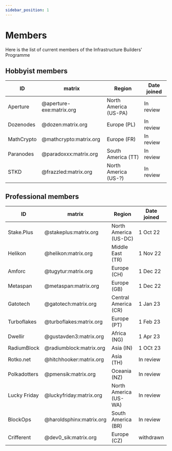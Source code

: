 ```yaml
---
sidebar_position: 1
---
```


# Members

Here is the list of current members of the Infrastructure Builders' Programme

## Hobbyist members

| ID         | matrix                   | Region                | Date joined |
| ---------- | ------------------------ | --------------------- | ----------- |
| Aperture   | @aperture-exe:matrix.org | North America (US-PA) | In review   |
| Dozenodes  | @dozen:matrix.org        | Europe (PL)           | In review   |
| MathCrypto | @mathcrypto:matrix.org   | Europe (FR)           | In review   |
| Paranodes  | @paradoxxx:matrix.org    | South America (TT)    | In review   |
| STKD       | @frazzled:matrix.org     | North America (US-?)  | In review   |

## Professional members

| ID           | matrix                   | Region                | Date joined |
| ------------ | ------------------------ | --------------------- | ----------- |
| Stake.Plus   | @stakeplus:matrix.org    | North America (US-DC) | 1 Oct 22    |
| Helikon      | @helikon:matrix.org      | Middle East (TR)      | 1 Nov 22    |
| Amforc       | @tugytur:matrix.org      | Europe (CH)           | 1 Dec 22    |
| Metaspan     | @metaspan:matrix.org     | Europe (GB)           | 1 Dec 22    |
| Gatotech     | @gatotech:matrix.org     | Central America (CR)  | 1 Jan 23    |
| Turboflakes  | @turboflakes:matrix.org  | Europe (PT)           | 1 Feb 23    |
| Dwellir      | @gustavden3:matrix.org   | Africa (NG)           | 1 Apr 23    |
| RadiumBlock  | @radiumblock:matrix.org  | Asia (IN)             | 1 OCt 23    |
| Rotko.net    | @hitchhooker:matrix.org  | Asia (TH)             | In review   |
| Polkadotters | @pmensik:matrix.org      | Oceania (NZ)          | In review   |
| Lucky Friday | @luckyfriday:matrix.org  | North America (US-WA) | In review   |
| BlockOps     | @haroldsphinx:matrix.org | South America (BR)    | In review   |
| Crifferent   | @dev0_sik:matrix.org     | Europe (CZ)           | withdrawn   |
